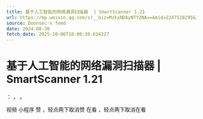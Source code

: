 ```yaml
---
title: 基于人工智能的网络漏洞扫描器  | SmartScanner 1.21
url: https://mp.weixin.qq.com/s?__biz=MzkxNDAyNTY2NA==&mid=2247518295&idx=1&sn=2b321dc0feed9ab950f7c05ea48234b0
source: Doonsec's feed
date: 2024-08-30
fetch_date: 2025-10-06T18:00:30.634327
---
```


# 基于人工智能的网络漏洞扫描器  | SmartScanner 1.21

：
，
。

视频
小程序
赞
，轻点两下取消赞
在看
，轻点两下取消在看